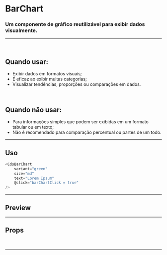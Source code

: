 # BarChart

### Um componente de gráfico reutilizável para exibir dados visualmente.
---
<br />

## Quando usar:
- Exibir dados em formatos visuais;
- É eficaz ao exibir muitas categorias;
- Visualizar tendências, proporções ou comparações em dados.

<br />

## Quando não usar:
- Para informações simples que podem ser exibidas em um formato tabular ou em texto;
- Não é recomendado para comparação percentual ou partes de um todo.

---

## Uso

```js
<CdsBarChart
	variant="green"
	size="md"
	text="Lorem Ipsum"
	@click="barChartClick = true"
/>
```

---

## Preview

<PreviewBuilder
	:args
	:component="CdsBarChart"
	:data
	:labels
	:barWidth="1"
/>

---

## Props

<APITable
	name="BarChart"
	section="props"
/>
<br />

---

<script setup>
import { ref } from 'vue';
import CdsBarChart from '@/components/BarChart.vue';
const args = ref({});

const data = ref([
	{
		name: 'Ecocardiograma',
		datasets: [
			{
				label: 'Realizado',
				data: [50, 50, 50, 50, 50],
			},
			{
				label: 'Pendente',
				data: [200, 180, 250, 190, 280],
			},
			{
				label: 'Não realizado',
				data: [38, 84, 120, 90, 185],
			}
		]
	},
	{
		name: 'Raio-X',
		datasets: [
			{
				label: 'Realizado',
				data: [120, 220, 180, 320, 150],
			},
			{
				label: 'Pendente',
				data: [98, 145, 160, 190, 175],
			},
			{
				label: 'Não realizado',
				data: [49, 84, 120, 78, 130],
			}
		]
	},
	{
		name: 'Tomografia',
		datasets: [
			{
				label: 'Realizado',
				data: [55, 40, 33, 90, 120],
			},
			{
				label: 'Pendente',
				data: [25, 30, 90, 45, 20],
			},
			{
				label: 'Não realizado',
				data: [38, 84, 120, 90, 45],
			}
		]
	}
]);

const labels = ref(['Janeiro','Fevereiro','Março', 'Abril', 'Maio']);
</script>
